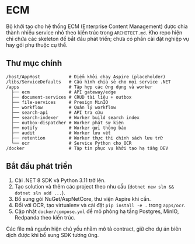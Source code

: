 # ECM

Bộ khởi tạo cho hệ thống ECM (Enterprise Content Management) được chia thành nhiều service nhỏ theo kiến trúc trong `ARCHITECT.md`. Kho repo hiện chỉ chứa các skeleton để bắt đầu phát triển; chưa có phần cài đặt nghiệp vụ hay gói phụ thuộc cụ thể.

## Thư mục chính

```
/host/AppHost           # Điểm khởi chạy Aspire (placeholder)
/libs/ServiceDefaults   # Cấu hình chia sẻ cho mọi service .NET
/apps                   # Tập hợp các ứng dụng và worker
  ├── ecm               # API gateway/edge
  ├── document-services # CRUD tài liệu + outbox
  ├── file-services     # Presign MinIO
  ├── workflow          # Quản lý workflow
  ├── search-api        # API tra cứu
  ├── search-indexer    # Worker build search index
  ├── outbox-dispatcher # Worker phát sự kiện
  ├── notify            # Worker gửi thông báo
  ├── audit             # Worker lưu vết
  ├── retention         # Worker thực thi chính sách lưu trữ
  └── ocr               # Service Python cho OCR
/docker                 # Tập tin phục vụ khởi tạo hạ tầng DEV
```

## Bắt đầu phát triển

1. Cài .NET 8 SDK và Python 3.11 trở lên.
2. Tạo solution và thêm các project theo nhu cầu (`dotnet new sln && dotnet sln add ...`).
3. Bổ sung gói NuGet/AspNetCore, thư viện Aspire khi cần.
4. Đối với OCR, tạo virtualenv và cài đặt `pip install -e .` trong `apps/ocr`.
5. Cập nhật `docker/compose.yml` để mô phỏng hạ tầng Postgres, MinIO, Redpanda theo kiến trúc.

Các file mã nguồn hiện chủ yếu nhằm mô tả contract, giữ cho dự án biên dịch được khi bổ sung SDK tương ứng.
